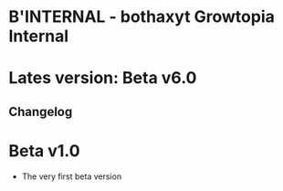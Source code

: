 # B'INTERNAL - bothaxyt Growtopia Internal
# Lates version: Beta v6.0

## Changelog
# Beta v1.0
* The very first beta version
